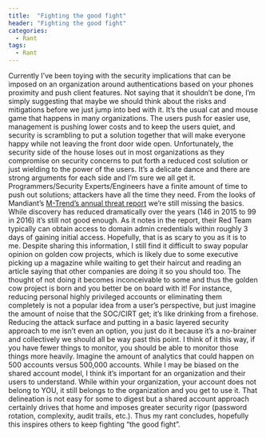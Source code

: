 ```yaml
---
title:  "Fighting the good fight"
header: "Fighting the good fight"
categories: 
  - Rant
tags:
  - Rant
---
```


Currently I’ve been toying with the security implications that can be imposed on an organization around authentications based on your phones proximity and push client features. Not saying that it shouldn’t be done, I’m simply suggesting that maybe we should think about the risks and mitigations before we just jump into bed with it. It’s the usual cat and mouse game that happens in many organizations. The users push for easier use, management is pushing lower costs and to keep the users quiet, and security is scrambling to put a solution together that will make everyone happy while not leaving the front door wide open. Unfortunately, the security side of the house loses out in most organizations as they compromise on security concerns to put forth a reduced cost solution or just wielding to the power of the users. It’s a delicate dance and there are strong arguments for each side and I’m sure we all get it. Programmers/Security Experts/Engineers have a finite amount of time to push out solutions; attackers have all the time they need. From the looks of Mandiant’s [M-Trend’s annual threat report](https://www.fireeye.com/current-threats/annual-threat-report/mtrends.html) we’re still missing the basics. While discovery has reduced dramatically over the years (146 in 2015 to 99 in 2016) it’s still not good enough. As it notes in the report, their Red Team typically can obtain access to domain admin credentials within roughly 3 days of gaining initial access. Hopefully, that is as scary to you as it is to me. Despite sharing this information, I still find it difficult to sway popular opinion on golden cow projects, which is likely due to some executive picking up a magazine while waiting to get their haircut and reading an article saying that other companies are doing it so you should too. The thought of not doing it becomes inconceivable to some and thus the golden cow project is born and you better be on board with it! For instance, reducing personal highly privileged accounts or eliminating them completely is not a popular idea from a user’s perspective, but just imagine the amount of noise that the SOC/CIRT get; it’s like drinking from a firehose. Reducing the attack surface and putting in a basic layered security approach to me isn’t even an option, you just do it because it’s a no-brainer and collectively we should all be way past this point. I think of it this way, if you have fewer things to monitor, you should be able to monitor those things more heavily. Imagine the amount of analytics that could happen on 500 accounts versus 500,000 accounts. While I may be biased on the shared account model, I think it’s important for an organization and their users to understand. While within your organization, your account does not belong to YOU, it still belongs to the organization and you get to use it. That delineation is not easy for some to digest but a shared account approach certainly drives that home and imposes greater security rigor (password rotation, complexity, audit trails, etc.). Thus my rant concludes, hopefully this inspires others to keep fighting “the good fight”.
